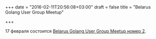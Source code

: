 +++
date = "2016-02-11T20:56:08+03:00"
draft = false
title = "Belarus Golang User Group Meetup"

+++

<p>17 февраля состоится&nbsp;<a href="https://events.dev.by/belarus-golang-user-group-meetup-2">Belarus Golang User Group Meetup номер 2</a>.</p>

